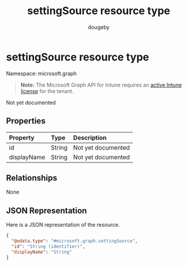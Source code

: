 ﻿---
title: "settingSource resource type"
description: "Not yet documented"
author: "dougeby"
localization_priority: Normal
ms.prod: "intune"
doc_type: resourcePageType
---

# settingSource resource type

Namespace: microsoft.graph

> **Note:** The Microsoft Graph API for Intune requires an [active Intune license](https://go.microsoft.com/fwlink/?linkid=839381) for the tenant.

Not yet documented

## Properties

| Property    | Type   | Description        |
| :---------- | :----- | :----------------- |
| id          | String | Not yet documented |
| displayName | String | Not yet documented |

## Relationships

None

## JSON Representation

Here is a JSON representation of the resource.

<!-- {
  "blockType": "resource",
  "@odata.type": "microsoft.graph.settingSource"
}
-->

```json
{
  "@odata.type": "#microsoft.graph.settingSource",
  "id": "String (identifier)",
  "displayName": "String"
}
```
